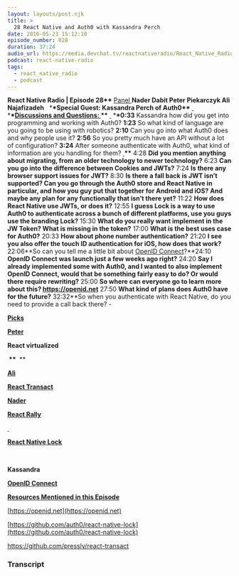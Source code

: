 ```yaml
---
layout: layouts/post.njk
title: >
  28 React Native and Auth0 with Kassandra Perch
date: 2016-05-23 15:12:18
episode_number: 028
duration: 37:24
audio_url: https://media.devchat.tv/reactnativeradio/React_Native_Radio_Episode_28.mp3
podcast: react-native-radio
tags:
  - react_native_radio
  - podcast
---
```


**React Native Radio | Episode 28\*\*** <u>Panel </u> **Nader Dabit Peter Piekarczyk Ali Najafizadeh** &nbsp; \***\*Special Guest: Kassandra Perch of Auth0\*\*** <u> </u> \***\*<u>Discussions and Questions: </u>\*\*** <u> </u> \***\*0:33** Kassandra how did you get into programming and working with&nbsp;Auth0? **1:23** So what kind of language are you going to be using with robotics? **2:10** Can you go into what Auth0 does and why people use it? **2:56** So you pretty much have an API without a lot of configuration? **3:24** After someone authenticate with Auth0, what kind of information are you handling for them? **<u> </u>\*\*** 4:28 **Did you mention anything about migrating, from an older technology to newer technology?** 6:23 **Can you go into the difference between Cookies and JWTs?** 7:24 **Is there any browser support issues for JWT?** 8:30 **Is there a fall back is JWT isn’t supported? Can you go through the Auth0 store and React Native in particular, and how you guy put that together for Android and iOS? And maybe any plan for any functionally that isn’t there yet?** 11:22 **How does React Native use JWTs, or does it?** 12:55 **I guess Lock is a way to use Auth0 to authenticate across a bunch of different platforms, use you guys use the branding Lock?** 15:30 **What do you really want implement in the JW Token? What is missing in the token?** 17:00 **What is the best uses case for Auth0?** 20:33 **How about phone number authentication?** 21:20 **I see you also offer the touch ID authentication for iOS, how does that work?** 22:06**So can you tell me a little bit about [OpenID Connect](https://openid.net/connect/)?**24:10 **OpenID Connect was launch just a few weeks ago right?** 24:20 **Say I already implemented some with Auth0, and I wanted to also implement OpenID Connect, would that be something fairly easy to do? Or would there require rewriting?** 25:00 **So where can everyone go to learn more about this? https://openid.net** 27:50 **What kind of plans does Auth0 have for the future?** 32:32\*\*So when you authenticate with React Native, do you need to provide a call back there? -

**<u>Picks </u>**

**<u>Peter</u>**

**React virtualized**

**&nbsp;\*\*** &nbsp;\*\*

**<u>Ali</u>**

[**<u>React Transact</u>**](https://github.com/pressly/react-transact)

**<u>Nader </u>**

[**<u>React Rally</u>**](https://www.reactrally.com/#/)

**<u><span style="text-decoration: none;"> </span></u>**

[**<u>React Native Lock</u>**](https://github.com/auth0/react-native-lock)

**&nbsp;**

**Kassandra**

[**OpenID Connect**](https://openid.net)

**<u>Resources Mentioned in this Episode </u>**

[https://openid.net](https://openid.net)

[https://github.com/auth0/react-native-lock](https://github.com/auth0/react-native-lock)

<u>https://github.com/pressly/react-transact</u>

### Transcript
